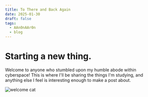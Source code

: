 ```yaml
---
title: To There and Back Again
date: 2025-01-30
draft: false
tags:
  - AAn0nAAr0n
  - blog
---
```

# Starting a new thing.

Welcome to anyone who stumbled upon my humble abode within cyberspace! This is where I'll be sharing the things I'm studying, and anything else I feel is interesting enough to make a post about.

![welcome cat](https://i.imgflip.com/4wrt7r.jpg)
